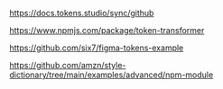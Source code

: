 https://docs.tokens.studio/sync/github

https://www.npmjs.com/package/token-transformer

https://github.com/six7/figma-tokens-example

https://github.com/amzn/style-dictionary/tree/main/examples/advanced/npm-module